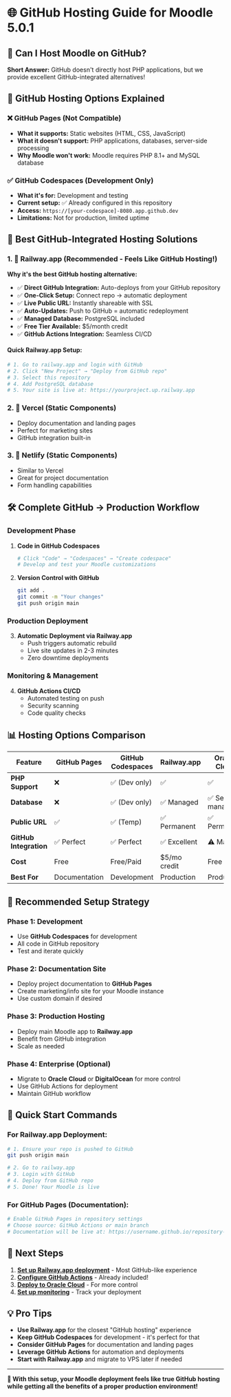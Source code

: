 # 🌐 GitHub Hosting Guide for Moodle 5.0.1

## 🤔 Can I Host Moodle on GitHub?

**Short Answer:** GitHub doesn't directly host PHP applications, but we provide excellent GitHub-integrated alternatives!

## 📝 GitHub Hosting Options Explained

### ❌ GitHub Pages (Not Compatible)
- **What it supports:** Static websites (HTML, CSS, JavaScript)
- **What it doesn't support:** PHP applications, databases, server-side processing
- **Why Moodle won't work:** Moodle requires PHP 8.1+ and MySQL database

### ✅ GitHub Codespaces (Development Only)
- **What it's for:** Development and testing
- **Current setup:** ✅ Already configured in this repository
- **Access:** `https://[your-codespace]-8080.app.github.dev`
- **Limitations:** Not for production, limited uptime

## 🚀 Best GitHub-Integrated Hosting Solutions

### 1. 🌟 Railway.app (Recommended - Feels Like GitHub Hosting!)

**Why it's the best GitHub hosting alternative:**
- ✅ **Direct GitHub Integration:** Auto-deploys from your GitHub repository
- ✅ **One-Click Setup:** Connect repo → automatic deployment
- ✅ **Live Public URL:** Instantly shareable with SSL
- ✅ **Auto-Updates:** Push to GitHub = automatic redeployment
- ✅ **Managed Database:** PostgreSQL included
- ✅ **Free Tier Available:** $5/month credit
- ✅ **GitHub Actions Integration:** Seamless CI/CD

#### Quick Railway.app Setup:
```bash
# 1. Go to railway.app and login with GitHub
# 2. Click "New Project" → "Deploy from GitHub repo"
# 3. Select this repository
# 4. Add PostgreSQL database
# 5. Your site is live at: https://yourproject.up.railway.app
```

### 2. 🔧 Vercel (Static Components)
- Deploy documentation and landing pages
- Perfect for marketing sites
- GitHub integration built-in

### 3. 🌊 Netlify (Static Components)
- Similar to Vercel
- Great for project documentation
- Form handling capabilities

## 🛠️ Complete GitHub → Production Workflow

### Development Phase
1. **Code in GitHub Codespaces**
   ```bash
   # Click "Code" → "Codespaces" → "Create codespace"
   # Develop and test your Moodle customizations
   ```

2. **Version Control with GitHub**
   ```bash
   git add .
   git commit -m "Your changes"
   git push origin main
   ```

### Production Deployment
3. **Automatic Deployment via Railway.app**
   - Push triggers automatic rebuild
   - Live site updates in 2-3 minutes
   - Zero downtime deployments

### Monitoring & Management
4. **GitHub Actions CI/CD**
   - Automated testing on push
   - Security scanning
   - Code quality checks

## 📊 Hosting Options Comparison

| Feature | GitHub Pages | GitHub Codespaces | Railway.app | Oracle Cloud |
|---------|--------------|-------------------|-------------|--------------|
| **PHP Support** | ❌ | ✅ (Dev only) | ✅ | ✅ |
| **Database** | ❌ | ✅ (Dev only) | ✅ Managed | ✅ Self-managed |
| **Public URL** | ✅ | ✅ (Temp) | ✅ Permanent | ✅ Permanent |
| **GitHub Integration** | ✅ Perfect | ✅ Perfect | ✅ Excellent | ⚠️ Manual |
| **Cost** | Free | Free/Paid | $5/mo credit | Free tier |
| **Best For** | Documentation | Development | Production | Production |

## 🎯 Recommended Setup Strategy

### Phase 1: Development
- Use **GitHub Codespaces** for development
- All code in GitHub repository
- Test and iterate quickly

### Phase 2: Documentation Site
- Deploy project documentation to **GitHub Pages**
- Create marketing/info site for your Moodle instance
- Use custom domain if desired

### Phase 3: Production Hosting
- Deploy main Moodle app to **Railway.app**
- Benefit from GitHub integration
- Scale as needed

### Phase 4: Enterprise (Optional)
- Migrate to **Oracle Cloud** or **DigitalOcean** for more control
- Use GitHub Actions for deployment
- Maintain GitHub workflow

## 🚦 Quick Start Commands

### For Railway.app Deployment:
```bash
# 1. Ensure your repo is pushed to GitHub
git push origin main

# 2. Go to railway.app
# 3. Login with GitHub
# 4. Deploy from GitHub repo
# 5. Done! Your Moodle is live
```

### For GitHub Pages (Documentation):
```bash
# Enable GitHub Pages in repository settings
# Choose source: GitHub Actions or main branch
# Documentation will be live at: https://username.github.io/repository-name
```

## 🔗 Next Steps

1. **[Set up Railway.app deployment](RAILWAY_DEPLOYMENT.md)** - Most GitHub-like experience
2. **[Configure GitHub Actions](/.github/workflows/ci-cd.yml)** - Already included!
3. **[Deploy to Oracle Cloud](deployment/deploy-oracle.sh)** - For more control
4. **[Set up monitoring](DEVELOPMENT_WORKFLOW.md)** - Track your deployment

## 💡 Pro Tips

- **Use Railway.app** for the closest "GitHub hosting" experience
- **Keep GitHub Codespaces** for development - it's perfect for that
- **Consider GitHub Pages** for documentation and landing pages
- **Leverage GitHub Actions** for automation and deployments
- **Start with Railway.app** and migrate to VPS later if needed

---

**🎉 With this setup, your Moodle deployment feels like true GitHub hosting while getting all the benefits of a proper production environment!**